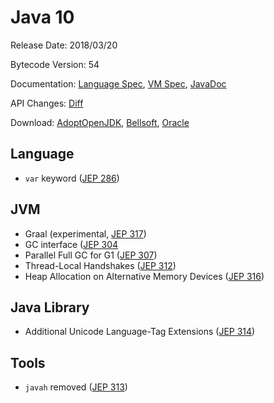 # Java 10

Release Date: 2018/03/20

Bytecode Version: 54

Documentation: [Language Spec](https://docs.oracle.com/javase/specs/jls/se11/html/index.html), [VM Spec](https://docs.oracle.com/javase/specs/jvms/se10/html/index.html), [JavaDoc](https://docs.oracle.com/javase/10/docs/api/)

API Changes: [Diff](http://download.eclipselab.org/jdkdiff/V9/V10/index.html)

Download: [AdoptOpenJDK](https://adoptopenjdk.net/releases.html), [Bellsoft](https://bell-sw.com/pages/products/), [Oracle](https://www.oracle.com/technetwork/java/javase/downloads/java-archive-javase10-4425482.html)

## Language

* `var` keyword ([JEP 286](http://openjdk.java.net/jeps/286))


## JVM

* Graal (experimental, [JEP 317](http://openjdk.java.net/jeps/317))
* GC interface ([JEP 304](http://openjdk.java.net/jeps/304)
* Parallel Full GC for G1 ([JEP 307](http://openjdk.java.net/jeps/307))
* Thread-Local Handshakes ([JEP 312](http://openjdk.java.net/jeps/312))
* Heap Allocation on Alternative Memory Devices ([JEP 316](http://openjdk.java.net/jeps/316))

## Java Library

* Additional Unicode Language-Tag Extensions ([JEP 314](http://openjdk.java.net/jeps/314))

## Tools

* `javah` removed ([JEP 313](http://openjdk.java.net/jeps/313))
